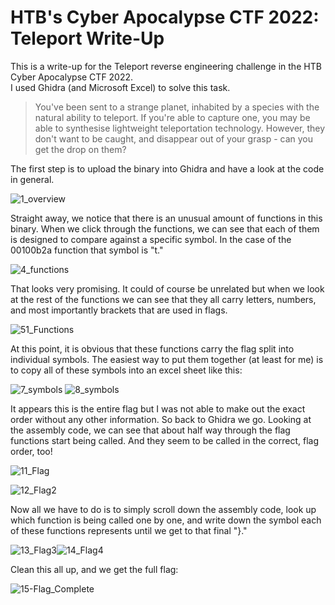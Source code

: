 # HTB's Cyber Apocalypse CTF 2022: Teleport Write-Up
This is a write-up for the Teleport reverse engineering challenge in the HTB Cyber Apocalypse CTF 2022.  
I used Ghidra (and Microsoft Excel) to solve this task.

>You've been sent to a strange planet, inhabited by a species with the natural ability to teleport. If you're able to capture one, you may be able to synthesise lightweight teleportation technology. However, they don't want to be caught, and disappear out of your grasp - can you get the drop on them?

The first step is to upload the binary into Ghidra and have a look at the code in general.

![1_overview](https://user-images.githubusercontent.com/101567957/170101271-dab92b87-ead3-404c-8ad5-03a7679ce100.png)

Straight away, we notice that there is an unusual amount of functions in this binary.
When we click through the functions, we can see that each of them is designed to compare against a specific symbol. In the case of the 00100b2a function that symbol is "t."

![4_functions](https://user-images.githubusercontent.com/101567957/170102073-1d47ccdd-feff-484c-ba82-10b330bc7a8d.png)

That looks very promising. It could of course be unrelated but when we look at the rest of the functions we can see that they all carry letters, numbers, and most importantly brackets that are used in flags. 

![51_Functions](https://user-images.githubusercontent.com/101567957/170102676-08defe32-4e0a-437e-9684-bd2068da9abd.png)

At this point, it is obvious that these functions carry the flag split into individual symbols. The easiest way to put them together (at least for me) is to copy all of these symbols into an excel sheet like this:

![7_symbols](https://user-images.githubusercontent.com/101567957/170103077-bbbed312-f59f-48a8-a17d-4b065007efbe.png)
![8_symbols](https://user-images.githubusercontent.com/101567957/170103087-91fe17f8-cb0d-48e8-b7ef-c4894af95987.png)

It appears this is the entire flag but I was not able to make out the exact order without any other information. So back to Ghidra we go.
Looking at the assembly code, we can see that about half way through the flag functions start being called. And they seem to be called in the correct, flag order, too!

![11_Flag](https://user-images.githubusercontent.com/101567957/170105243-69e90b1b-776f-48ff-a1d7-6698006b273e.png)

![12_Flag2](https://user-images.githubusercontent.com/101567957/170105261-76fc7ab3-881b-430d-a872-0f826a12719d.png)

Now all we have to do is to simply scroll down the assembly code, look up which function is being called one by one, and write down the symbol each of these functions represents until we get to that final "}." 

![13_Flag3](https://user-images.githubusercontent.com/101567957/170105836-8606c413-9dac-47c5-8b12-8a6d7d86ec22.png)![14_Flag4](https://user-images.githubusercontent.com/101567957/170105846-1784a790-4cb4-4457-a643-75fe68273dbe.png)

Clean this all up, and we get the full flag:

![15-Flag_Complete](https://user-images.githubusercontent.com/101567957/170106166-d5b448e8-8704-4466-8d12-6486e87489fb.png)




